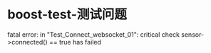 # boost-test-测试问题

fatal error: in "Test_Connect_websocket_01": critical check sensor->connected() == true has failed

